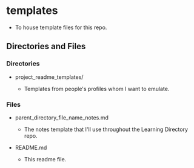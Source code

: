 # templates

- To house template files for this repo.

## Directories and Files

### Directories

- project_readme_templates/

  - Templates from people's profiles whom I want to emulate.

### Files

- parent_directory_file_name_notes.md

  - The notes template that I'll use throughout the Learning Directory repo.

- README.md

  - This readme file.
